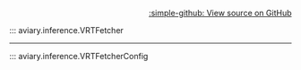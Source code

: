 <div style="text-align: right;" markdown>

[:simple-github: View source on GitHub][GitHub]

  [GitHub]: https://github.com/geospaitial-lab/aviary/blob/main/aviary/inference/tile_fetcher.py

</div>

::: aviary.inference.VRTFetcher

---

::: aviary.inference.VRTFetcherConfig
